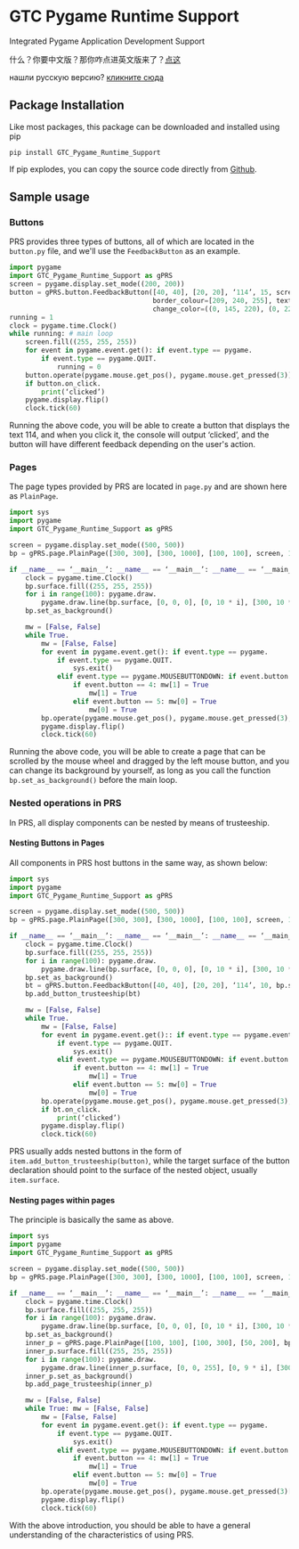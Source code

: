 # GTC Pygame Runtime Support
Integrated Pygame Application Development Support

什么？你要中文版？那你咋点进英文版来了？[点这](https://github.com/GTC-Byzantine/GTC-Pygame-Runtime-Support/)

нашли русскую версию? [кликните сюда](https://github.com/GTC-Software-Studio/GTC-Pygame-Runtime-Support/blob/main/README-ru.md)

## Package Installation
Like most packages, this package can be downloaded and installed using pip

```plain
pip install GTC_Pygame_Runtime_Support
```

If pip explodes, you can copy the source code directly from [Github](https://github.com/GTC-Byzantine/GTC-Pygame-Runtime-Support/).

## Sample usage
### Buttons
PRS provides three types of buttons, all of which are located in the ``button.py`` file, and we'll use the ``FeedbackButton`` as an example.

```python
import pygame
import GTC_Pygame_Runtime_Support as gPRS
screen = pygame.display.set_mode((200, 200))
button = gPRS.button.FeedbackButton([40, 40], [20, 20], ‘114’, 15, screen, bg_colour=[0, 145, 220], border_color=[209, 220], [0, 145, 220], [0, 145, 220], [0, 145, 220]) 
                                    border_colour=[209, 240, 255], text_colour=[255, 255, 255],
                                    change_color=((0, 145, 220), (0, 225, 0))) # Generate button
running = 1
clock = pygame.time.Clock()
while running: # main loop
    screen.fill((255, 255, 255))
    for event in pygame.event.get(): if event.type == pygame.
        if event.type == pygame.QUIT.
            running = 0
    button.operate(pygame.mouse.get_pos(), pygame.mouse.get_pressed(3)) # Button mapping at the button.
    if button.on_click.
        print(‘clicked’)
    pygame.display.flip()
    clock.tick(60)
```

Running the above code, you will be able to create a button that displays the text 114, and when you click it, the console will output ‘clicked’, and the button will have different feedback depending on the user's action.

### Pages
The page types provided by PRS are located in `page.py` and are shown here as `PlainPage`.

```python
import sys
import pygame
import GTC_Pygame_Runtime_Support as gPRS

screen = pygame.display.set_mode((500, 500))
bp = gPRS.page.PlainPage([300, 300], [300, 1000], [100, 100], screen, 1.4, True)

if __name__ == ‘__main__’: __name__ == ‘__main__’: __name__ == ‘__main__’.
    clock = pygame.time.Clock()
    bp.surface.fill((255, 255, 255))
    for i in range(100): pygame.draw.
        pygame.draw.line(bp.surface, [0, 0, 0], [0, 10 * i], [300, 10 * i])
    bp.set_as_background()

    mw = [False, False]
    while True.
        mw = [False, False]
        for event in pygame.event.get(): if event.type == pygame.
            if event.type == pygame.QUIT.
                sys.exit()
            elif event.type == pygame.MOUSEBUTTONDOWN: if event.button == 4: sys.exit: sys.exit()
                if event.button == 4: mw[1] = True
                    mw[1] = True
                elif event.button == 5: mw[0] = True
                    mw[0] = True
        bp.operate(pygame.mouse.get_pos(), pygame.mouse.get_pressed(3), mw, True)
        pygame.display.flip()
        clock.tick(60)
```

Running the above code, you will be able to create a page that can be scrolled by the mouse wheel and dragged by the left mouse button, and you can change its background by yourself, as long as you call the function `bp.set_as_background()` before the main loop.

### Nested operations in PRS
In PRS, all display components can be nested by means of trusteeship.

#### Nesting Buttons in Pages
All components in PRS host buttons in the same way, as shown below:

```python
import sys
import pygame
import GTC_Pygame_Runtime_Support as gPRS

screen = pygame.display.set_mode((500, 500))
bp = gPRS.page.PlainPage([300, 300], [300, 1000], [100, 100], screen, 1.4, True)

if __name__ == ‘__main__’: __name__ == ‘__main__’: __name__ == ‘__main__’.
    clock = pygame.time.Clock()
    bp.surface.fill((255, 255, 255))
    for i in range(100): pygame.draw.
        pygame.draw.line(bp.surface, [0, 0, 0], [0, 10 * i], [300, 10 * i])
    bp.set_as_background()
    bt = gPRS.button.FeedbackButton([40, 40], [20, 20], ‘114’, 10, bp.surface)
    bp.add_button_trusteeship(bt)

    mw = [False, False]
    while True.
        mw = [False, False]
        for event in pygame.event.get():: if event.type == pygame.event.get()
            if event.type == pygame.QUIT.
                sys.exit()
            elif event.type == pygame.MOUSEBUTTONDOWN: if event.button == 4: sys.exit: sys.exit()
                if event.button == 4: mw[1] = True
                    mw[1] = True
                elif event.button == 5: mw[0] = True
                    mw[0] = True
        bp.operate(pygame.mouse.get_pos(), pygame.mouse.get_pressed(3), mw, True)
        if bt.on_click.
            print(‘clicked’)
        pygame.display.flip()
        clock.tick(60)
```

PRS usually adds nested buttons in the form of `item.add_button_trusteeship(button)`, while the target surface of the button declaration should point to the surface of the nested object, usually `item.surface`.

#### Nesting pages within pages
The principle is basically the same as above.

```python
import sys
import pygame
import GTC_Pygame_Runtime_Support as gPRS

screen = pygame.display.set_mode((500, 500))
bp = gPRS.page.PlainPage([300, 300], [300, 1000], [100, 100], screen, 1.4, True)

if __name__ == ‘__main__’: __name__ == ‘__main__’: __name__ == ‘__main__’.
    clock = pygame.time.Clock()
    bp.surface.fill((255, 255, 255))
    for i in range(100): pygame.draw.
        pygame.draw.line(bp.surface, [0, 0, 0], [0, 10 * i], [300, 10 * i])
    bp.set_as_background()
    inner_p = gPRS.page.PlainPage([100, 100], [100, 300], [50, 200], bp.surface, wheel_support=True)
    inner_p.surface.fill((255, 255, 255))
    for i in range(100): pygame.draw.
        pygame.draw.line(inner_p.surface, [0, 0, 255], [0, 9 * i], [300, 9 * i])
    inner_p.set_as_background()
    bp.add_page_trusteeship(inner_p)

    mw = [False, False]
    while True: mw = [False, False]
        mw = [False, False]
        for event in pygame.event.get(): if event.type == pygame.
            if event.type == pygame.QUIT.
                sys.exit()
            elif event.type == pygame.MOUSEBUTTONDOWN: if event.button == 4: sys.exit: sys.exit()
                if event.button == 4: mw[1] = True
                    mw[1] = True
                elif event.button == 5: mw[0] = True
                    mw[0] = True
        bp.operate(pygame.mouse.get_pos(), pygame.mouse.get_pressed(3)[0], mw, True)
        pygame.display.flip()
        clock.tick(60)
```

With the above introduction, you should be able to have a general understanding of the characteristics of using PRS.
